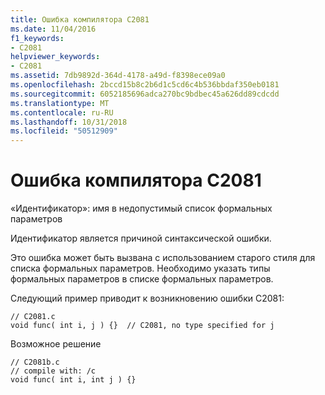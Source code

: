 ```yaml
---
title: Ошибка компилятора C2081
ms.date: 11/04/2016
f1_keywords:
- C2081
helpviewer_keywords:
- C2081
ms.assetid: 7db9892d-364d-4178-a49d-f8398ece09a0
ms.openlocfilehash: 2bccd15b8c2b6d1c5cd6c4b536bbdaf350eb0181
ms.sourcegitcommit: 6052185696adca270bc9bdbec45a626dd89cdcdd
ms.translationtype: MT
ms.contentlocale: ru-RU
ms.lasthandoff: 10/31/2018
ms.locfileid: "50512909"
---
```

# <a name="compiler-error-c2081"></a>Ошибка компилятора C2081

«Идентификатор»: имя в недопустимый список формальных параметров

Идентификатор является причиной синтаксической ошибки.

Это ошибка может быть вызвана с использованием старого стиля для списка формальных параметров. Необходимо указать типы формальных параметров в списке формальных параметров.

Следующий пример приводит к возникновению ошибки C2081:

```
// C2081.c
void func( int i, j ) {}  // C2081, no type specified for j
```

Возможное решение

```
// C2081b.c
// compile with: /c
void func( int i, int j ) {}
```